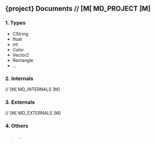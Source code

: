 ## {project} Documents // [M[ MD_PROJECT ]M]

### 1. Types

* CString
* float
* int
* Color
* Vector2
* Rectangle
* ...

### 2. Internals

// [M[ MD_INTERNALS ]M]

### 3. Externals

// [M[ MD_EXTERNALS ]M]

### 4. Others

> ...
